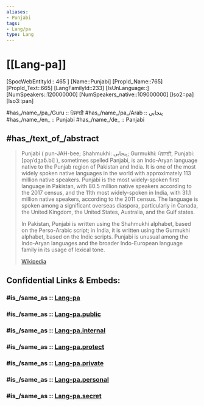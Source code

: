```yaml
---
aliases:
- Punjabi
tags:
- Lang/pa
type: Lang
---
```


# [[Lang-pa]] 

[SpocWebEntityId:: 465 ]
[Name::Punjabi]
[PropId_Name::765]
[PropId_Text::665]
[LangFamilyId::233]
[IsUnLanguage::]
[NumSpeakers::120000000]
[NumSpeakers_native::109000000]
[Iso2::pa]
[Iso3::pan]


#has_/name_/pa_/Guru ::  ਪੰਜਾਬੀ 
#has_/name_/pa_/Arab ::  پنجابی 
#has_/name_/en_ :: Punjabi 
#has_/name_/de_ :: Panjabi   


## #has_/text_of_/abstract  


> Punjabi ( pun-JAH-bee; Shahmukhi: پنجابی; Gurmukhi: ਪੰਜਾਬੀ, Punjabi: [pəɲˈdʒab̆.bi] ), sometimes spelled Panjabi, is an Indo-Aryan language native to the Punjab region of Pakistan and India. It is one of the most widely spoken native languages in the world with approximately 113 million native speakers. 
> Punjabi is the most widely-spoken first language in Pakistan, with 80.5 million native speakers according to the 2017 census, and the 11th most widely-spoken in India, with 31.1 million native speakers, according to the 2011 census. The language is spoken among a significant overseas diaspora, particularly in Canada, the United Kingdom, the United States, Australia, and the Gulf states.
>
> In Pakistan, Punjabi is written using the Shahmukhi alphabet, based on the Perso-Arabic script; in India, it is written using the Gurmukhi alphabet, based on the Indic scripts. Punjabi is unusual among the Indo-Aryan languages and the broader Indo-European language family in its usage of lexical tone.
>
> [Wikipedia](https://en.wikipedia.org/wiki/Punjabi%20language)


## Confidential Links & Embeds: 

### #is_/same_as :: [Lang-pa](/_Standards/Language/Lang~Family/LangFamily-Indo-European/LangFamily-Indo-Iranian/LangFamily-Indo-Aryan/Lang-pa.md) 

### #is_/same_as :: [Lang-pa.public](/_public/Language/Lang~Family/LangFamily-Indo-European/LangFamily-Indo-Iranian/LangFamily-Indo-Aryan/Lang-pa.public.md) 

### #is_/same_as :: [Lang-pa.internal](/_internal/Language/Lang~Family/LangFamily-Indo-European/LangFamily-Indo-Iranian/LangFamily-Indo-Aryan/Lang-pa.internal.md) 

### #is_/same_as :: [Lang-pa.protect](/_protect/Language/Lang~Family/LangFamily-Indo-European/LangFamily-Indo-Iranian/LangFamily-Indo-Aryan/Lang-pa.protect.md) 

### #is_/same_as :: [Lang-pa.private](/_private/Language/Lang~Family/LangFamily-Indo-European/LangFamily-Indo-Iranian/LangFamily-Indo-Aryan/Lang-pa.private.md) 

### #is_/same_as :: [Lang-pa.personal](/_personal/Language/Lang~Family/LangFamily-Indo-European/LangFamily-Indo-Iranian/LangFamily-Indo-Aryan/Lang-pa.personal.md) 

### #is_/same_as :: [Lang-pa.secret](/_secret/Language/Lang~Family/LangFamily-Indo-European/LangFamily-Indo-Iranian/LangFamily-Indo-Aryan/Lang-pa.secret.md)

